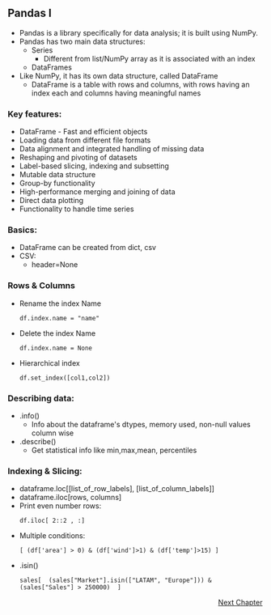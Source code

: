 ## Pandas I

- Pandas is a library specifically for data analysis; it is built using NumPy. 
- Pandas has two main data structures:
  - Series
    - Different from list/NumPy array as it is associated with an index
  - DataFrames
- Like NumPy, it has its own data structure, called DataFrame
  - DataFrame is a table with rows and columns, with rows having an index each and columns having meaningful names

### Key features:
- DataFrame - Fast and efficient objects
- Loading data from different file formats
- Data alignment and integrated handling of missing data
- Reshaping and pivoting of datasets
- Label-based slicing, indexing and subsetting
- Mutable data structure
- Group-by functionality
- High-performance merging and joining of data
- Direct data plotting 
- Functionality to handle time series

### Basics:
- DataFrame can be created from dict, csv
- CSV: 
  - header=None

### Rows & Columns
- Rename the index Name
  ```
  df.index.name = "name"
  ```
- Delete the index Name
  ```
  df.index.name = None
  ```
- Hierarchical index
  ```
  df.set_index([col1,col2])
  ```

### Describing data:
- .info()
  - Info about the dataframe's dtypes, memory used, non-null values column wise
- .describe()
  - Get statistical info like min,max,mean, percentiles 

### Indexing & Slicing:
- dataframe.loc[[list_of_row_labels], [list_of_column_labels]]
- dataframe.iloc[rows, columns]
- Print even number rows:
  ```
  df.iloc[ 2::2 , :]
  ```
- Multiple conditions:
  ```
  [ (df['area'] > 0) & (df['wind']>1) & (df['temp']>15) ]
  ```
- .isin()
  ```
  sales[  (sales["Market"].isin(["LATAM", "Europe"])) & (sales["Sales"] > 250000)  ]
  ```
		
<p align="right">
   <a href=“./1.2.5 Pandas II.md“>Next Chapter</a>
</p>